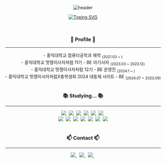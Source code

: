 <div align="center">
  
  ![header](https://capsule-render.vercel.app/api?type=Waving&color=0:F3E5F5,100:CE93D8)

  [![Typing SVG](https://readme-typing-svg.herokuapp.com?font=Oleo+Script&color=D1BEE5&size=35&center=true&vCenter=true&width=430&height=42&lines=Hi+there+👋+I'm+Dain+💜)](https://git.io/typing-svg)
</div>
</br>

<h3 align="center">🔮 Profile 🔮</h3>
<hr/>
<div align="center">
  - 홍익대학교 컴퓨터공학과 재학 <sub>(2021.03 ~ )</sub> </br>
  - 홍익대학교 멋쟁이사자처럼 11기 - BE 아기사자 <sub>(2023.03 ~ 2023.12)</sub> </br>
  - 홍익대학교 멋쟁이사자처럼 12기 - BE 운영진 <sub>(2024.1 ~ )</sub> </br>
  - 홍익대학교 멋쟁이사자처럼X총학생회 2024 대동제 사이트 - BE <sub>(2024.07 ~ 2023.09)</sub>
</div>
<br>

<h3 align="center">📚 Studying... 📚</h3>
<hr/>
<div align="center">
  <img src="https://img.shields.io/badge/SpringBoot-339933?style=flat&logo=SpringBoot&logoColor=white">&nbsp
  <img src="https://img.shields.io/badge/java-%23ED8B00.svg?style=flat&logo=openjdk&logoColor=white">&nbsp
  <img src="https://img.shields.io/badge/python-3670A0?style=flat&logo=python&logoColor=ffdd54">&nbsp
  <img src="https://img.shields.io/badge/Django-%23092E20.svg?style=flat&logo=django&logoColor=white">&nbsp
  <img src="https://img.shields.io/badge/Django-REST-ff1709?style=flat&logo=django&logoColor=white&color=ff1709&labelColor=gray">&nbsp
  <!--
  <img src="https://img.shields.io/badge/c-%2300599C.svg?style=flat&logo=c&logoColor=white">&nbsp
  <img src="https://img.shields.io/badge/c++-%2300599C.svg?style=flat&logo=c%2B%2B&logoColor=white">
  -->
  <img src="https://img.shields.io/badge/mysql-4479A1.svg?style=flat&logo=mysql&logoColor=white">&nbsp
  </br>
  <img src="https://img.shields.io/badge/AWS-%23FF9900.svg?style=flat&logo=amazon-aws&logoColor=white">&nbsp
  <img src="https://img.shields.io/badge/amazonec2-FF9900?style=flat&logo=amazonaws&logoColor=white">&nbsp
  <img src="https://img.shields.io/badge/docker-%230db7ed.svg?style=flat&logo=docker&logoColor=white">&nbsp
  <img src="https://img.shields.io/badge/kubernetes-%23326ce5.svg?style=flat&logo=kubernetes&logoColor=white">&nbsp
  <img src="https://img.shields.io/badge/Postman-FF6C37?style=flat&logo=postman&logoColor=white">&nbsp
  <img src="https://img.shields.io/badge/git-%23F05033.svg?style=flat&logo=git&logoColor=white">&nbsp
  <img src="https://img.shields.io/badge/github-%23121011.svg?style=flat&logo=github&logoColor=white">
  
</div>
</br>

<h3 align="center">📫 Contact 📫</h3>
<hr/>
<div align="center">
  <a href="https://velog.io/@dainnida/posts">
    <img src="https://img.shields.io/badge/Velog-1EBC8F?style=flat&logo=velog&logoColor=white"/>
  </a>&nbsp
  <a href="mailto:dain0928@g.hongik.ac.kr">
    <img
      src="https://img.shields.io/badge/dain0928@g.hongik.ac.kr-D14836?style=flat&logo=gmail&logoColor=white"/>
  </a>&nbsp
  <a href="">
    <img src="https://img.shields.io/badge/Notion-%23000000.svg?style=flat&logo=notion&logoColor=white"/>
  </a>&nbsp
</div>


<!--
**dainnida/dainnida** is a ✨ _special_ ✨ repository because its `README.md` (this file) appears on your GitHub profile.

Here are some ideas to get you started:

- 🔭 I’m currently working on ...
- 🌱 I’m currently learning ...
- 👯 I’m looking to collaborate on ...
- 🤔 I’m looking for help with ...
- 💬 Ask me about ...
- 📫 How to reach me: ...
- 😄 Pronouns: ...
- ⚡ Fun fact: ...
-->
